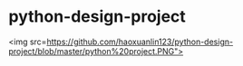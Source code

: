 # python-design-project

<img src=https://github.com/haoxuanlin123/python-design-project/blob/master/python%20project.PNG">
